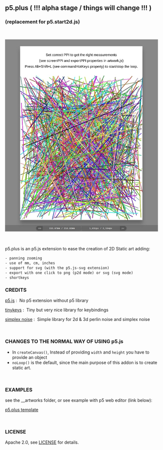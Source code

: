 ## p5.plus ( !!! alpha stage / things will change !!! )
### (replacement for p5.start2d.js)

<br/>

![Screenshot p5.plus](./__assets/p5plus.jpg "screenshot of p5.plus extension")

<br/>

p5.plus is an p5.js extension to ease the creation of 2D Static art adding:

    - panning zooming
    - use of mm, cm, inches
    - support for svg (with the p5.js-svg extension)
    - export with one click to png (p2d mode) or svg (svg mode)
    - shortkeys

### CREDITS

[p5.js](https://p5js.org/) : &nbsp;No p5 extension without p5 library

[tinykeys](https://jamiebuilds.github.io/tinykeys/) : &nbsp;Tiny but very nice library for keybindings

[simplex noise](https://github.com/josephg/noisejs) : &nbsp;Simple library for 2d & 3d perlin noise and simplex noise


<br />

### CHANGES TO THE NORMAL WAY OF USING p5.js

- In `createCanvas()`,  Instead of providing `width` and `height` you have to provide an object
- `noLoop()` is the default, since the main purpose of this addon is to create static art.

<br />

### EXAMPLES

see the __artworks folder, or see example with p5 web editor (link below):

[p5.plus template](https://editor.p5js.org/ElTapir/sketches/GPNQjGTrg "p5.plus template")

<br />

### LICENSE

Apache 2.0,  see [LICENSE](LICENSE.txt) for details.
